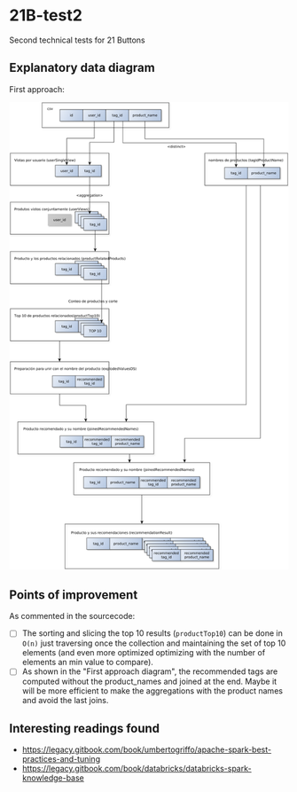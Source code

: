 # 21B-test2
Second technical tests for 21 Buttons


## Explanatory data diagram

First approach:

![Explanatory data diagram](https://raw.githubusercontent.com/alfonsonishikawa/21B-test2/master/data_diagram.png)

## Points of improvement

As commented in the sourcecode:

- [ ] The sorting and slicing the top 10 results (`productTop10`) can be done in `O(n)` just traversing once the collection and maintaining the set of top 10 elements (and even more optimized optimizing with the number of elements an min value to compare).
- [ ] As shown in the "First approach diagram", the recommended tags are computed without the product_names and joined at the end. Maybe it will be more efficient to make the aggregations with the product names and avoid the last joins.

## Interesting readings found

* https://legacy.gitbook.com/book/umbertogriffo/apache-spark-best-practices-and-tuning
* https://legacy.gitbook.com/book/databricks/databricks-spark-knowledge-base
